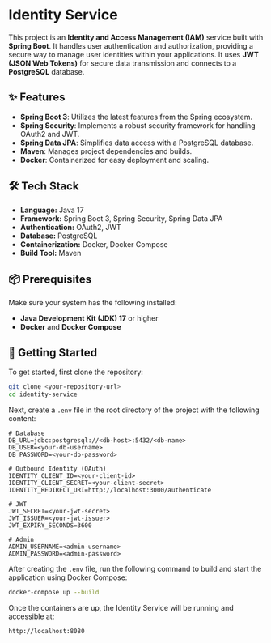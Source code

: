 # Identity Service

This project is an **Identity and Access Management (IAM)** service built with **Spring Boot**. It handles user authentication and authorization, providing a secure way to manage user identities within your applications. It uses **JWT (JSON Web Tokens)** for secure data transmission and connects to a **PostgreSQL** database.

## ✨ Features

- **Spring Boot 3**: Utilizes the latest features from the Spring ecosystem.
- **Spring Security**: Implements a robust security framework for handling OAuth2 and JWT.
- **Spring Data JPA**: Simplifies data access with a PostgreSQL database.
- **Maven**: Manages project dependencies and builds.
- **Docker**: Containerized for easy deployment and scaling.

## 🛠️ Tech Stack

- **Language:** Java 17
- **Framework:** Spring Boot 3, Spring Security, Spring Data JPA
- **Authentication:** OAuth2, JWT
- **Database:** PostgreSQL
- **Containerization:** Docker, Docker Compose
- **Build Tool:** Maven

## 📦 Prerequisites

Make sure your system has the following installed:

- **Java Development Kit (JDK) 17** or higher
- **Docker** and **Docker Compose**

## 🚀 Getting Started

To get started, first clone the repository:

```bash
git clone <your-repository-url>
cd identity-service
```

Next, create a `.env` file in the root directory of the project with the following content:

```env
# Database
DB_URL=jdbc:postgresql://<db-host>:5432/<db-name>
DB_USER=<your-db-username>
DB_PASSWORD=<your-db-password>

# Outbound Identity (OAuth)
IDENTITY_CLIENT_ID=<your-client-id>
IDENTITY_CLIENT_SECRET=<your-client-secret>
IDENTITY_REDIRECT_URI=http://localhost:3000/authenticate

# JWT
JWT_SECRET=<your-jwt-secret>
JWT_ISSUER=<your-jwt-issuer>
JWT_EXPIRY_SECONDS=3600

# Admin
ADMIN_USERNAME=<admin-username>
ADMIN_PASSWORD=<admin-password>
```

After creating the `.env` file, run the following command to build and start the application using Docker Compose:

```bash
docker-compose up --build
```

Once the containers are up, the Identity Service will be running and accessible at:

```
http://localhost:8080
```

